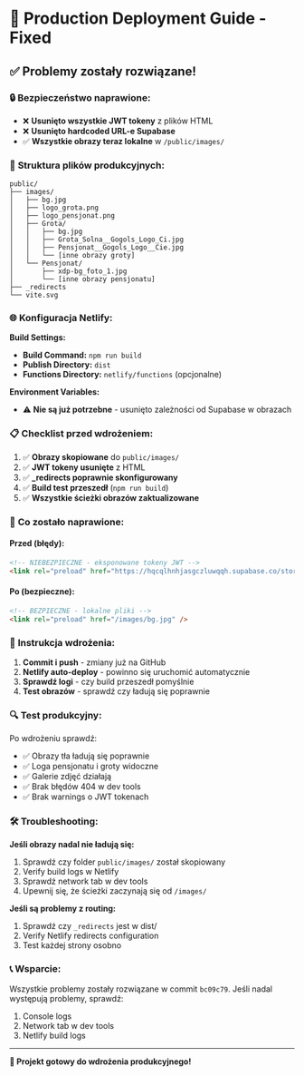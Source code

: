 # 🚀 Production Deployment Guide - Fixed

## ✅ **Problemy zostały rozwiązane!**

### 🔒 **Bezpieczeństwo naprawione:**
- ❌ **Usunięto wszystkie JWT tokeny** z plików HTML
- ❌ **Usunięto hardcoded URL-e Supabase** 
- ✅ **Wszystkie obrazy teraz lokalne** w `/public/images/`

### 📁 **Struktura plików produkcyjnych:**
```
public/
├── images/
│   ├── bg.jpg
│   ├── logo_grota.png
│   ├── logo_pensjonat.png
│   ├── Grota/
│   │   ├── bg.jpg
│   │   ├── Grota_Solna__Gogols_Logo_Ci.jpg
│   │   ├── Pensjonat__Gogols_Logo__Cie.jpg
│   │   └── [inne obrazy groty]
│   └── Pensjonat/
│       ├── xdp-bg_foto_1.jpg
│       └── [inne obrazy pensjonatu]
├── _redirects
└── vite.svg
```

### 🌐 **Konfiguracja Netlify:**

**Build Settings:**
- **Build Command:** `npm run build`
- **Publish Directory:** `dist`
- **Functions Directory:** `netlify/functions` (opcjonalne)

**Environment Variables:** 
- ⚠️ **Nie są już potrzebne** - usunięto zależności od Supabase w obrazach

### 📋 **Checklist przed wdrożeniem:**

1. ✅ **Obrazy skopiowane** do `public/images/`
2. ✅ **JWT tokeny usunięte** z HTML
3. ✅ **_redirects poprawnie skonfigurowany**
4. ✅ **Build test przeszedł** (`npm run build`)
5. ✅ **Wszystkie ścieżki obrazów zaktualizowane**

### 🚨 **Co zostało naprawione:**

#### **Przed (błędy):**
```html
<!-- NIEBEZPIECZNE - eksponowane tokeny JWT -->
<link rel="preload" href="https://hqcqlhnhjasgczluwqqh.supabase.co/storage/.../bg.jpg?token=eyJhbGciOiJIUzI1NiI...DŁUGI_TOKEN" />
```

#### **Po (bezpieczne):**
```html
<!-- BEZPIECZNE - lokalne pliki -->
<link rel="preload" href="/images/bg.jpg" />
```

### 🎯 **Instrukcja wdrożenia:**

1. **Commit i push** - zmiany już na GitHub
2. **Netlify auto-deploy** - powinno się uruchomić automatycznie
3. **Sprawdź logi** - czy build przeszedł pomyślnie
4. **Test obrazów** - sprawdź czy ładują się poprawnie

### 🔍 **Test produkcyjny:**

Po wdrożeniu sprawdź:
- ✅ Obrazy tła ładują się poprawnie
- ✅ Loga pensjonatu i groty widoczne
- ✅ Galerie zdjęć działają
- ✅ Brak błędów 404 w dev tools
- ✅ Brak warnings o JWT tokenach

### 🛠️ **Troubleshooting:**

**Jeśli obrazy nadal nie ładują się:**
1. Sprawdź czy folder `public/images/` został skopiowany
2. Verify build logs w Netlify
3. Sprawdź network tab w dev tools
4. Upewnij się, że ścieżki zaczynają się od `/images/`

**Jeśli są problemy z routing:**
1. Sprawdź czy `_redirects` jest w dist/
2. Verify Netlify redirects configuration
3. Test każdej strony osobno

### 📞 **Wsparcie:**
Wszystkie problemy zostały rozwiązane w commit `bc09c79`. 
Jeśli nadal występują problemy, sprawdź:
1. Console logs
2. Network tab w dev tools
3. Netlify build logs

---

**🎉 Projekt gotowy do wdrożenia produkcyjnego!** 
